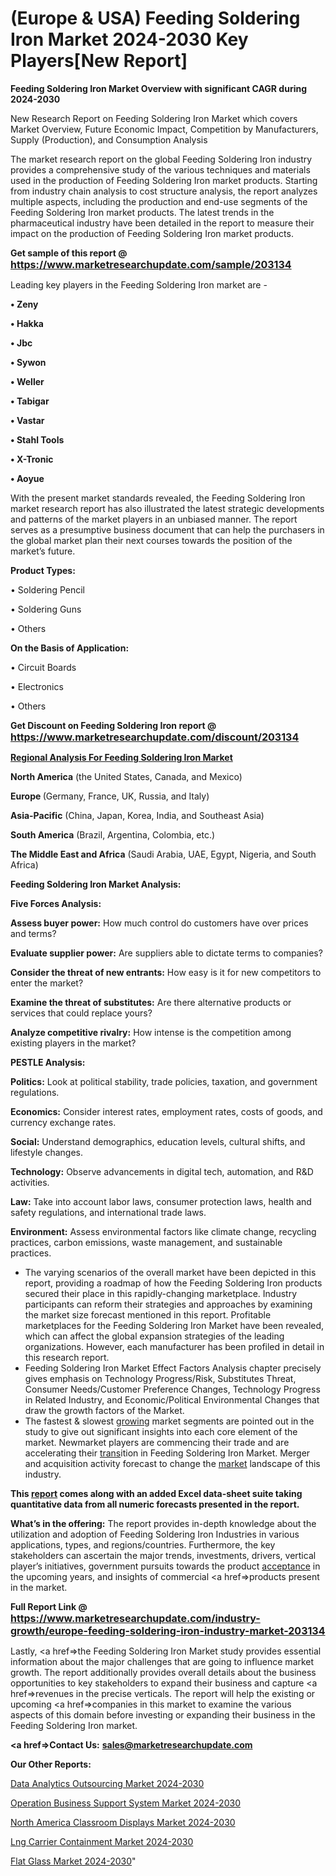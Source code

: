 # (Europe & USA) Feeding Soldering Iron Market 2024-2030 Key Players[New Report]

<strong>Feeding Soldering Iron Market Overview with significant CAGR during 2024-2030</strong>

New Research Report on Feeding Soldering Iron Market which covers Market Overview, Future Economic Impact, Competition by Manufacturers, Supply (Production), and Consumption Analysis

The market research report on the global Feeding Soldering Iron industry provides a comprehensive study of the various techniques and materials used in the production of Feeding Soldering Iron market products. Starting from industry chain analysis to cost structure analysis, the report analyzes multiple aspects, including the production and end-use segments of the Feeding Soldering Iron market products. The latest trends in the pharmaceutical industry have been detailed in the report to measure their impact on the production of Feeding Soldering Iron market products.

<strong>Get sample of this report @ <a href=https://www.marketresearchupdate.com/sample/203134><font size=3 color=#0000ff>https://www.marketresearchupdate.com/sample/203134</font></a></strong>

Leading key players in the Feeding Soldering Iron market are -

<strong>• Zeny

• Hakka

• Jbc

• Sywon

• Weller

• Tabigar

• Vastar

• Stahl Tools

• X-Tronic

• Aoyue</strong>

With the present market standards revealed, the Feeding Soldering Iron market research report has also illustrated the latest strategic developments and patterns of the market players in an unbiased manner. The report serves as a presumptive business document that can help the purchasers in the global market plan their next courses towards the position of the market’s future.

<strong>Product Types:</strong>

• Soldering Pencil

• Soldering Guns

• Others

<strong>On the Basis of Application:</strong>

• Circuit Boards

• Electronics

• Others

<strong>Get Discount on Feeding Soldering Iron report @ <a href=https://www.marketresearchupdate.com/discount/203134><font size=3 color=#0000ff>https://www.marketresearchupdate.com/discount/203134</font></a></strong>

<strong><u><b>Regional Analysis For Feeding Soldering Iron Market</b></u></strong>

<strong><b>North America</b></strong> (the United States, Canada, and Mexico)

<strong><b>Europe </b></strong>(Germany, France, UK, Russia, and Italy)

<strong><b>Asia-Pacific</b></strong> (China, Japan, Korea, India, and Southeast Asia)

<strong><b>South America</b></strong> (Brazil, Argentina, Colombia, etc.)

<strong><b>The Middle East and Africa</b></strong> (Saudi Arabia, UAE, Egypt, Nigeria, and South Africa)

<strong>Feeding Soldering Iron Market Analysis:</strong>

<strong>Five Forces Analysis:</strong>

<strong>Assess buyer power:</strong> How much control do customers have over prices and terms?

<strong>Evaluate supplier power:</strong> Are suppliers able to dictate terms to companies?

<strong>Consider the threat of new entrants:</strong> How easy is it for new competitors to enter the market?

<strong>Examine the threat of substitutes:</strong> Are there alternative products or services that could replace yours?

<strong>Analyze competitive rivalry:</strong> How intense is the competition among existing players in the market?

<strong>PESTLE Analysis:</strong>

<strong>Politics:</strong> Look at political stability, trade policies, taxation, and government regulations.

<strong>Economics:</strong> Consider interest rates, employment rates, costs of goods, and currency exchange rates.

<strong>Social:</strong> Understand demographics, education levels, cultural shifts, and lifestyle changes.

<strong>Technology:</strong> Observe advancements in digital tech, automation, and R&D activities.

<strong>Law:</strong> Take into account labor laws, consumer protection laws, health and safety regulations, and international trade laws.

<strong>Environment:</strong> Assess environmental factors like climate change, recycling practices, carbon emissions, waste management, and sustainable practices.

<ul>
  <li>The varying scenarios of the overall market have been depicted in this report, providing a roadmap of how the Feeding Soldering Iron products secured their place in this rapidly-changing marketplace. Industry participants can reform their strategies and approaches by examining the market size forecast mentioned in this report. Profitable marketplaces for the Feeding Soldering Iron Market have been revealed, which can affect the global expansion strategies of the leading organizations. However, each manufacturer has been profiled in detail in this research report.</li>
  <li>Feeding Soldering Iron Market Effect Factors Analysis chapter precisely gives emphasis on Technology Progress/Risk, Substitutes Threat, Consumer Needs/Customer Preference Changes, Technology Progress in Related Industry, and Economic/Political Environmental Changes that draw the growth factors of the Market.</li>
  <li>The fastest &amp; slowest <a href=ASDF991299>growing</a> market segments are pointed out in the study to give out significant insights into each core element of the market. Newmarket players are commencing their trade and are accelerating their <a href=>trans</a>ition in Feeding Soldering Iron Market. Merger and acquisition activity forecast to change the <a href=>market</a> landscape of this industry.</li>
</ul>
<strong>This <a href=>report</a> comes along with an added Excel data-sheet suite taking quantitative data from all numeric forecasts presented in the report.</strong>

<strong>What’s in the offering:</strong> The report provides in-depth knowledge about the utilization and adoption of Feeding Soldering Iron Industries in various applications, types, and regions/countries. Furthermore, the key stakeholders can ascertain the major trends, investments, drivers, vertical player’s initiatives, government pursuits towards the product <a href=ASDF881288>acceptance</a> in the upcoming years, and insights of commercial <a href=>products</a> present in the market.

<strong>Full Report Link @ <a href=https://www.marketresearchupdate.com/industry-growth/europe-feeding-soldering-iron-industry-market-203134><font size=3 color=#0000ff>https://www.marketresearchupdate.com/industry-growth/europe-feeding-soldering-iron-industry-market-203134</font></a></strong>

Lastly, <a href=>the</a> Feeding Soldering Iron Market study provides essential information about the major challenges that are going to influence market growth. The report additionally provides overall details about the business opportunities to key stakeholders to expand their business and capture <a href=>revenues</a> in the precise verticals. The report will help the existing or upcoming <a href=>companies</a> in this market to examine the various aspects of this domain before investing or expanding their business in the Feeding Soldering Iron market.

<strong><a href=><strong>Contact Us:</strong></a></strong>
<strong>sales@marketresearchupdate.com</strong>

<strong>Our Other Reports:</strong>

<a href=https://www.linkedin.com/pulse/data-analytics-outsourcing-market-current-business>Data Analytics Outsourcing Market 2024-2030</a>

<a href=https://www.linkedin.com/pulse/operation-business-support-system-market-2023>Operation Business Support System Market 2024-2030</a>

<a href=https://www.linkedin.com/pulse/north-america-classroom-displays-market-size-2023-top>North America Classroom Displays Market 2024-2030</a>

<a href=https://www.linkedin.com/pulse/lng-carrier-containment-market-2023-global-cz1vf/>Lng Carrier Containment Market 2024-2030</a>

<a href=https://medium.com/@kagwadeaishwarya/flat-glass-market-overview-demand-size-growth-forecast-2030-analysis-aa5fd8ae231f>Flat Glass Market 2024-2030</a>"

